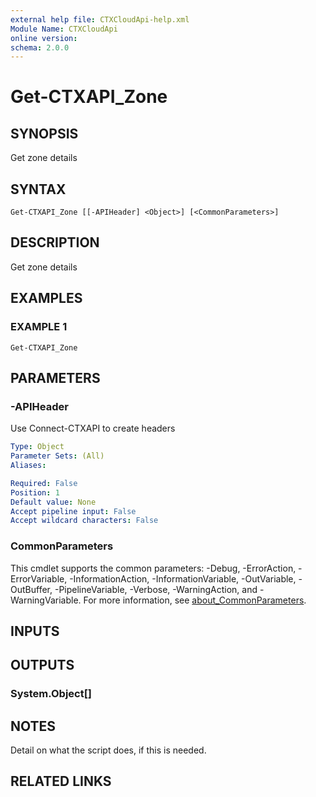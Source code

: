 ```yaml
---
external help file: CTXCloudApi-help.xml
Module Name: CTXCloudApi
online version:
schema: 2.0.0
---
```


# Get-CTXAPI_Zone

## SYNOPSIS
Get zone details

## SYNTAX

```
Get-CTXAPI_Zone [[-APIHeader] <Object>] [<CommonParameters>]
```

## DESCRIPTION
Get zone details

## EXAMPLES

### EXAMPLE 1
```
Get-CTXAPI_Zone
```

## PARAMETERS

### -APIHeader
Use Connect-CTXAPI to create headers

```yaml
Type: Object
Parameter Sets: (All)
Aliases:

Required: False
Position: 1
Default value: None
Accept pipeline input: False
Accept wildcard characters: False
```

### CommonParameters
This cmdlet supports the common parameters: -Debug, -ErrorAction, -ErrorVariable, -InformationAction, -InformationVariable, -OutVariable, -OutBuffer, -PipelineVariable, -Verbose, -WarningAction, and -WarningVariable. For more information, see [about_CommonParameters](http://go.microsoft.com/fwlink/?LinkID=113216).

## INPUTS

## OUTPUTS

### System.Object[]
## NOTES
Detail on what the script does, if this is needed.

## RELATED LINKS
